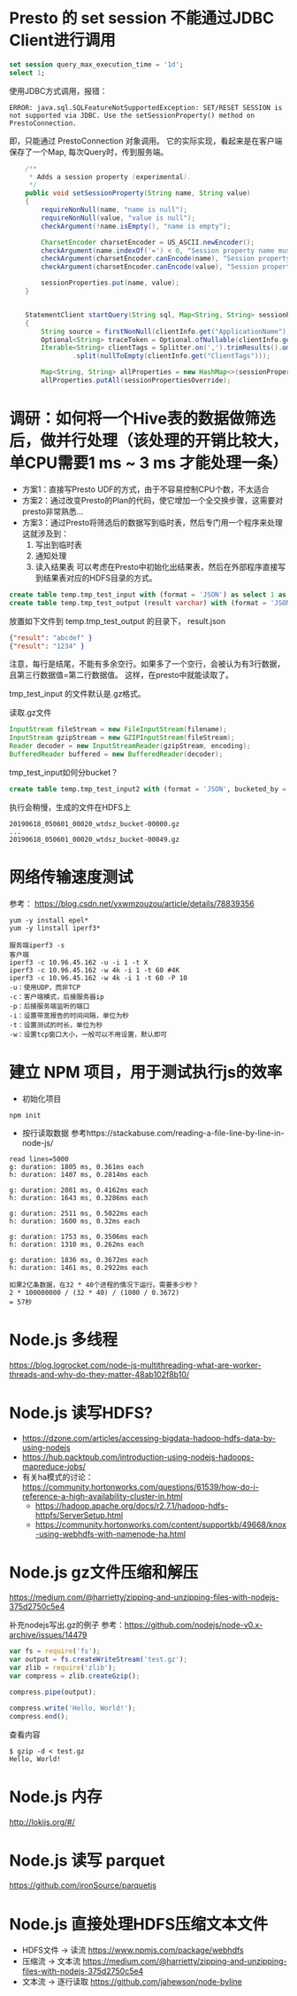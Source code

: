 # Presto 的 set session 不能通过JDBC Client进行调用
```sql
set session query_max_execution_time = '1d';
select 1; 
```
使用JDBC方式调用，报错：
```text
ERROR: java.sql.SQLFeatureNotSupportedException: SET/RESET SESSION is not supported via JDBC. Use the setSessionProperty() method on PrestoConnection.
```

即，只能通过 PrestoConnection 对象调用。
它的实际实现，看起来是在客户端保存了一个Map, 每次Query时，传到服务端。

```java
    /**
     * Adds a session property (experimental).
     */
    public void setSessionProperty(String name, String value)
    {
        requireNonNull(name, "name is null");
        requireNonNull(value, "value is null");
        checkArgument(!name.isEmpty(), "name is empty");

        CharsetEncoder charsetEncoder = US_ASCII.newEncoder();
        checkArgument(name.indexOf('=') < 0, "Session property name must not contain '=': %s", name);
        checkArgument(charsetEncoder.canEncode(name), "Session property name is not US_ASCII: %s", name);
        checkArgument(charsetEncoder.canEncode(value), "Session property value is not US_ASCII: %s", value);

        sessionProperties.put(name, value);
    }

```
```java

    StatementClient startQuery(String sql, Map<String, String> sessionPropertiesOverride)
    {
        String source = firstNonNull(clientInfo.get("ApplicationName"), "presto-jdbc");
        Optional<String> traceToken = Optional.ofNullable(clientInfo.get("TraceToken"));
        Iterable<String> clientTags = Splitter.on(',').trimResults().omitEmptyStrings()
                .split(nullToEmpty(clientInfo.get("ClientTags")));

        Map<String, String> allProperties = new HashMap<>(sessionProperties);
        allProperties.putAll(sessionPropertiesOverride);
```

# 调研：如何将一个Hive表的数据做筛选后，做并行处理（该处理的开销比较大，单CPU需要1 ms ~ 3 ms 才能处理一条）
* 方案1：直接写Presto UDF的方式，由于不容易控制CPU个数，不太适合
* 方案2：通过改变Presto的Plan的代码，使它增加一个全交换步骤，这需要对presto非常熟悉...
* 方案3：通过Presto将筛选后的数据写到临时表，然后专门用一个程序来处理
这就涉及到：
  1. 写出到临时表
  1. 通知处理
  1. 读入结果表
可以考虑在Presto中初始化出结果表，然后在外部程序直接写到结果表对应的HDFS目录的方式。
```sql
create table temp.tmp_test_input with (format = 'JSON') as select 1 as a, 2 as b;
create table temp.tmp_test_output (result varchar) with (format = 'JSON');
```
放置如下文件到 temp.tmp_test_output 的目录下，
result.json 
```json
{"result": "abcdef" }
{"result": "1234" }
```
注意，每行是<LF>结尾，不能有多余空行。如果多了一个空行，会被认为有3行数据，且第三行数据值=第二行数据值。
这样，在presto中就能读取了。

tmp_test_input 的文件默认是.gz格式。

读取.gz文件
```java
InputStream fileStream = new FileInputStream(filename);
InputStream gzipStream = new GZIPInputStream(fileStream);
Reader decoder = new InputStreamReader(gzipStream, encoding);
BufferedReader buffered = new BufferedReader(decoder);
```

tmp_test_input如何分bucket？
```sql
create table temp.tmp_test_input2 with (format = 'JSON', bucketed_by = ARRAY['a'], bucket_count = 50) as select 1 as a, 2 as b;
```

执行会稍慢，生成的文件在HDFS上
```text
20190618_050601_00020_wtdsz_bucket-00000.gz
...
20190618_050601_00020_wtdsz_bucket-00049.gz
```

# 网络传输速度测试
参考： https://blog.csdn.net/yxwmzouzou/article/details/78839356
```
yum -y install epel* 
yum -y linstall iperf3*

服务端iperf3 -s 
客户端 
iperf3 -c 10.96.45.162 -u -i 1 -t X 
iperf3 -c 10.96.45.162 -w 4k -i 1 -t 60 #4K 
iperf3 -c 10.96.45.162 -w 4k -i 1 -t 60 -P 10 
-u：使用UDP，而非TCP
-c：客户端模式，后接服务器ip 
-p：后接服务端监听的端口 
-i：设置带宽报告的时间间隔，单位为秒 
-t：设置测试的时长，单位为秒 
-w：设置tcp窗口大小，一般可以不用设置，默认即可
```

# 建立 NPM 项目，用于测试执行js的效率
* 初始化项目
```shell
npm init
```

* 按行读取数据
参考https://stackabuse.com/reading-a-file-line-by-line-in-node-js/
```text
read lines=5000
g: duration: 1805 ms, 0.361ms each
h: duration: 1407 ms, 0.2814ms each

g: duration: 2081 ms, 0.4162ms each
h: duration: 1643 ms, 0.3286ms each

g: duration: 2511 ms, 0.5022ms each
h: duration: 1600 ms, 0.32ms each

g: duration: 1753 ms, 0.3506ms each
h: duration: 1310 ms, 0.262ms each

g: duration: 1836 ms, 0.3672ms each
h: duration: 1461 ms, 0.2922ms each

如果2亿条数据，在32 * 40个进程的情况下运行。需要多少秒？
2 * 100000000 / (32 * 40) / (1000 / 0.3672)
= 57秒
```

# Node.js 多线程
https://blog.logrocket.com/node-js-multithreading-what-are-worker-threads-and-why-do-they-matter-48ab102f8b10/

# Node.js 读写HDFS?
* https://dzone.com/articles/accessing-bigdata-hadoop-hdfs-data-by-using-nodejs
* https://hub.packtpub.com/introduction-using-nodejs-hadoops-mapreduce-jobs/
* 有关ha模式的讨论： https://community.hortonworks.com/questions/61539/how-do-i-reference-a-high-availability-cluster-in.html
    * https://hadoop.apache.org/docs/r2.7.1/hadoop-hdfs-httpfs/ServerSetup.html
    * https://community.hortonworks.com/content/supportkb/49668/knox-using-webhdfs-with-namenode-ha.html
# Node.js gz文件压缩和解压
https://medium.com/@harrietty/zipping-and-unzipping-files-with-nodejs-375d2750c5e4

补充nodejs写出.gz的例子
参考：https://github.com/nodejs/node-v0.x-archive/issues/14479

```javascript
var fs = require('fs');
var output = fs.createWriteStream('test.gz');
var zlib = require('zlib');
var compress = zlib.createGzip();

compress.pipe(output);

compress.write('Hello, World!');
compress.end();
```

查看内容
```shell
$ gzip -d < test.gz 
Hello, World!
```

# Node.js 内存
http://lokijs.org/#/

# Node.js 读写 parquet
https://github.com/ironSource/parquetjs

# Node.js 直接处理HDFS压缩文本文件
* HDFS文件 -> 读流
https://www.npmjs.com/package/webhdfs
* 压缩流 -> 文本流
https://medium.com/@harrietty/zipping-and-unzipping-files-with-nodejs-375d2750c5e4
* 文本流 -> 逐行读取
https://github.com/jahewson/node-byline
